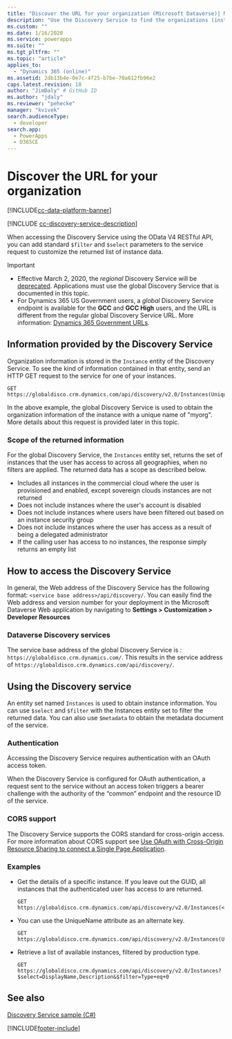 ```yaml
---
title: "Discover the URL for your organization (Microsoft Dataverse)| Microsoft Docs"
description: "Use the Discovery Service to find the organizations (instances) that the logged-on user belongs to"
ms.custom: ""
ms.date: 1/16/2020
ms.service: powerapps
ms.suite: ""
ms.tgt_pltfrm: ""
ms.topic: "article"
applies_to: 
  - "Dynamics 365 (online)"
ms.assetid: 2db13b4e-0e7c-4f25-b7be-70a612fb96e2
caps.latest.revision: 18
author: "JimDaly" # GitHub ID
ms.author: "jdaly"
ms.reviewer: "pehecke"
manager: "kvivek"
search.audienceType: 
  - developer
search.app: 
  - PowerApps
  - D365CE
---
```

# Discover the URL for your organization

[!INCLUDE[cc-data-platform-banner](../../../includes/cc-data-platform-banner.md)]

[!INCLUDE [cc-discovery-service-description](../includes/cc-discovery-service-description.md)]

When accessing the Discovery Service using the OData V4 RESTful API, you can add standard `$filter` and `$select` parameters to the service request to customize the returned list of instance data.

> [!IMPORTANT]
> - Effective March 2, 2020, the *regional* Discovery Service will be [deprecated](/power-platform/important-changes-coming#regional-discovery-service-is-deprecated). Applications must use the global Discovery Service that is documented in this topic.  
> - For Dynamics 365 US Government users, a *global* Discovery Service endpoint is available for the **GCC** and **GCC High** users, and the URL is different from the regular global Discovery Service URL. More information: [Dynamics 365 Government URLs](/dynamics365/customer-engagement/admin/government/microsoft-dynamics-365-government#dynamics-365-us-government-urls).

  
## Information provided by the Discovery Service 
 
Organization information is stored in the `Instance` entity of the Discovery Service.  To see the kind of information contained in that entity, send an HTTP GET request to the service for one of your instances.  
  
```http  
GET https://globaldisco.crm.dynamics.com/api/discovery/v2.0/Instances(UniqueName='myorg')  
```  
  
In the above example, the global Discovery Service is used to obtain the organization information of the instance with a unique name of "myorg". More details about this request is provided later in this topic.  

### Scope of the returned information

For the global Discovery Service, the `Instances` entity set, returns the set of instances that the user has access to across all geographies, when no filters are applied.   The returned data has a scope as described below.  
  
-   Includes all instances in the commercial cloud where the user is provisioned and enabled, except sovereign clouds instances are not returned
-   Does not  include instances where the user's account is disabled
-   Does not include instances where users have been filtered out based on an instance security group
-   Does not include instances where the user has access as a result of being a delegated administrator
-   If the calling user has access to no instances, the response simply returns an empty list

## How to access the Discovery Service

In general, the Web address of the Discovery Service has the following format: `<service base address>/api/discovery/`.  You can easily find the Web address and version number for your deployment in the Microsoft Dataverse Web application by navigating to **Settings > Customization > Developer Resources**  
  
### Dataverse Discovery services  

The service base address of the global Discovery Service is : `https://globaldisco.crm.dynamics.com/`. This results in the service address of `https://globaldisco.crm.dynamics.com/api/discovery/`.  
  
## Using the Discovery service  

An entity set named `Instances` is used to obtain instance information. You can use `$select` and `$filter` with the Instances entity set to filter the returned data. You can also use `$metadata` to obtain the metadata document of the service.  
  
### Authentication

Accessing the Discovery Service requires authentication with an OAuth access token.

When the Discovery Service is configured for OAuth authentication, a request sent to the service without an access token triggers a bearer challenge with the authority of the “common” endpoint and the resource ID of the service.

### CORS support

The Discovery Service supports the CORS standard for cross-origin access. For more information about CORS support see [Use OAuth with Cross-Origin Resource Sharing  to connect a Single Page Application](../oauth-cross-origin-resource-sharing-connect-single-page-application.md).  
  
### Examples  
  
-   Get the details of a specific instance. If you leave out the GUID, all instances that the authenticated user has access to are returned.  
  
    ```http      
    GET https://globaldisco.crm.dynamics.com/api/discovery/v2.0/Instances(<guid>)
    ```  
  
-   You can use the UniqueName attribute as an alternate key.  
  
    ```http  
    GET https://globaldisco.crm.dynamics.com/api/discovery/v2.0/Instances(UniqueName='myorg')  
    ```  
  
-   Retrieve a list of available instances, filtered by production type.  
  
    ```http  
    GET https://globaldisco.crm.dynamics.com/api/discovery/v2.0/Instances?$select=DisplayName,Description&$filter=Type+eq+0   
    ```  
  
## See also

[Discovery Service sample (C#)](samples/global-discovery-service-csharp.md)



[!INCLUDE[footer-include](../../../includes/footer-banner.md)]